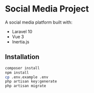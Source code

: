# Social Media Project

A social media platform built with:
- Laravel 10
- Vue 3
- Inertia.js

## Installation
```bash
composer install
npm install
cp .env.example .env
php artisan key:generate
php artisan migrate
